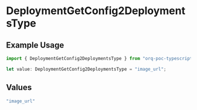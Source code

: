 # DeploymentGetConfig2DeploymentsType

## Example Usage

```typescript
import { DeploymentGetConfig2DeploymentsType } from "orq-poc-typescript2/models/operations";

let value: DeploymentGetConfig2DeploymentsType = "image_url";
```

## Values

```typescript
"image_url"
```